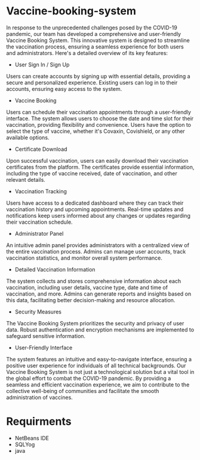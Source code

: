 # Vaccine-booking-system

In response to the unprecedented challenges posed by the COVID-19 pandemic, our team has developed a comprehensive and user-friendly Vaccine Booking System. This innovative system is designed to streamline the vaccination process, ensuring a seamless experience for both users and administrators. Here's a detailed overview of its key features:

- User Sign In / Sign Up

Users can create accounts by signing up with essential details, providing a secure and personalized experience.
Existing users can log in to their accounts, ensuring easy access to the system.
- Vaccine Booking

Users can schedule their vaccination appointments through a user-friendly interface.
The system allows users to choose the date and time slot for their vaccination, providing flexibility and convenience.
Users have the option to select the type of vaccine, whether it's Covaxin, Covishield, or any other available options.
- Certificate Download

Upon successful vaccination, users can easily download their vaccination certificates from the platform.
The certificates provide essential information, including the type of vaccine received, date of vaccination, and other relevant details.
- Vaccination Tracking

Users have access to a dedicated dashboard where they can track their vaccination history and upcoming appointments.
Real-time updates and notifications keep users informed about any changes or updates regarding their vaccination schedule.
- Administrator Panel

An intuitive admin panel provides administrators with a centralized view of the entire vaccination process.
Admins can manage user accounts, track vaccination statistics, and monitor overall system performance.
- Detailed Vaccination Information

The system collects and stores comprehensive information about each vaccination, including user details, vaccine type, date and time of vaccination, and more.
Admins can generate reports and insights based on this data, facilitating better decision-making and resource allocation.
- Security Measures

The Vaccine Booking System prioritizes the security and privacy of user data.
Robust authentication and encryption mechanisms are implemented to safeguard sensitive information.
- User-Friendly Interface

The system features an intuitive and easy-to-navigate interface, ensuring a positive user experience for individuals of all technical backgrounds.
Our Vaccine Booking System is not just a technological solution but a vital tool in the global effort to combat the COVID-19 pandemic. By providing a seamless and efficient vaccination experience, we aim to contribute to the collective well-being of communities and facilitate the smooth administration of vaccines.
# Requirments
- NetBeans IDE
- SQLYog
- java 

